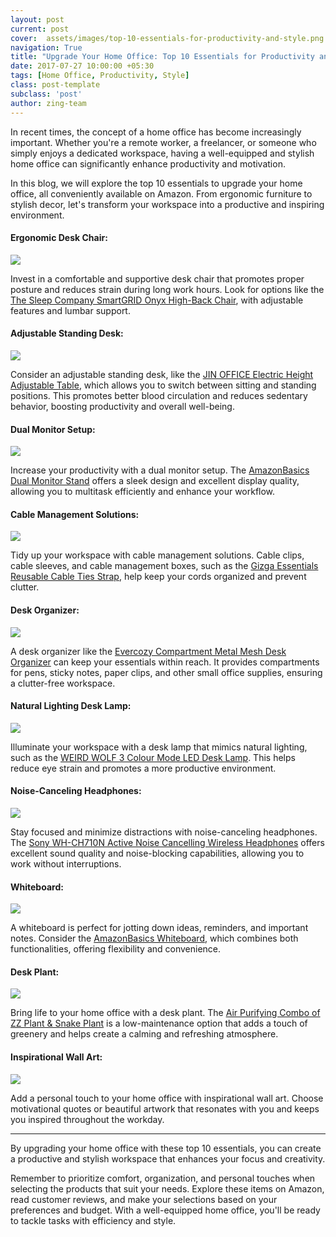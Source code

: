 ```yaml
---
layout: post
current: post
cover:  assets/images/top-10-essentials-for-productivity-and-style.png
navigation: True
title: "Upgrade Your Home Office: Top 10 Essentials for Productivity and Style"
date: 2017-07-27 10:00:00 +05:30
tags: [Home Office, Productivity, Style]
class: post-template
subclass: 'post'
author: zing-team
---
```


In recent times, the concept of a home office has become increasingly important.
Whether you're a remote worker, a freelancer,
or someone who simply enjoys a dedicated workspace, having a well-equipped
and stylish home office can significantly enhance productivity and motivation.

In this blog, we will explore the top 10 essentials to upgrade your home office,
all conveniently available on Amazon.
From ergonomic furniture to stylish decor,
let's transform your workspace into a productive
and inspiring environment.

#### Ergonomic Desk Chair:

<a href="https://www.amazon.in/Sleep-Company-Onyx-Orthopedic-Adjustments/dp/B09VZ19531?crid=168IEZ54DHV0Z&keywords=ergonomic+desk+chair&qid=1688579476&sprefix=ergonomic+desk+chai%2Caps%2C248&sr=8-40&linkCode=li3&tag=zinginfo-21&linkId=32193472f541a105c00debe2b11c2d6f&language=en_IN&ref_=as_li_ss_il" target="_blank"><img border="0" src="//ws-in.amazon-adsystem.com/widgets/q?_encoding=UTF8&ASIN=B09VZ19531&Format=_SL250_&ID=AsinImage&MarketPlace=IN&ServiceVersion=20070822&WS=1&tag=zinginfo-21&language=en_IN" ></a><img src="https://ir-in.amazon-adsystem.com/e/ir?t=zinginfo-21&language=en_IN&l=li3&o=31&a=B09VZ19531" width="1" height="1" border="0" alt="" style="border:none !important; margin:0px !important;" />

Invest in a comfortable and supportive desk chair that promotes proper posture and reduces strain during long work hours. Look for options like the [The Sleep Company SmartGRID Onyx High-Back Chair](https://amzn.to/44xAAi4), with adjustable features and lumbar support.

#### Adjustable Standing Desk:

<a href="https://www.amazon.in/JIN-OFFICE-Table-Frame-White/dp/B0BNNM72H7?keywords=Adjustable+Standing+Desk%3A&qid=1688579794&sr=8-40&linkCode=li3&tag=zinginfo-21&linkId=51f094c8c76b8b53acc8c5435143b639&language=en_IN&ref_=as_li_ss_il" target="_blank"><img border="0" src="//ws-in.amazon-adsystem.com/widgets/q?_encoding=UTF8&ASIN=B0BNNM72H7&Format=_SL250_&ID=AsinImage&MarketPlace=IN&ServiceVersion=20070822&WS=1&tag=zinginfo-21&language=en_IN" ></a><img src="https://ir-in.amazon-adsystem.com/e/ir?t=zinginfo-21&language=en_IN&l=li3&o=31&a=B0BNNM72H7" width="1" height="1" border="0" alt="" style="border:none !important; margin:0px !important;" />

Consider an adjustable standing desk, like the [JIN OFFICE Electric Height Adjustable Table](https://amzn.to/3XGtVQr), which allows you to switch between sitting and standing positions. This promotes better blood circulation and reduces sedentary behavior, boosting productivity and overall well-being.

#### Dual Monitor Setup:

<a href="https://www.amazon.in/AmazonBasics-Dual-Monitor-Stand-Height-Adjustable/dp/B076B3Q8JR?crid=194DWJGZ0U12Q&keywords=dual+monitor+setup&qid=1688579937&sprefix=dual+monitor+setup%2Caps%2C225&sr=8-3&linkCode=li3&tag=zinginfo-21&linkId=dc5007d592a02a40ffbe9f6a93692641&language=en_IN&ref_=as_li_ss_il" target="_blank"><img border="0" src="//ws-in.amazon-adsystem.com/widgets/q?_encoding=UTF8&ASIN=B076B3Q8JR&Format=_SL250_&ID=AsinImage&MarketPlace=IN&ServiceVersion=20070822&WS=1&tag=zinginfo-21&language=en_IN" ></a><img src="https://ir-in.amazon-adsystem.com/e/ir?t=zinginfo-21&language=en_IN&l=li3&o=31&a=B076B3Q8JR" width="1" height="1" border="0" alt="" style="border:none !important; margin:0px !important;" />

Increase your productivity with a dual monitor setup. The [AmazonBasics Dual Monitor Stand](https://amzn.to/3pIYBnj) offers a sleek design and excellent display quality, allowing you to multitask efficiently and enhance your workflow.

#### Cable Management Solutions:

<a href="https://www.amazon.in/Gizga-Essentials-Reusable-Double-Organizer/dp/B08WPSMFTQ?content-id=amzn1.sym.71f3e964-c052-406d-85d3-3536a795e6d0%3Aamzn1.sym.71f3e964-c052-406d-85d3-3536a795e6d0&crid=2RTYT4TVG8XLS&cv_ct_cx=Cable+Management+Solutions%3A&keywords=Cable+Management+Solutions%3A&pd_rd_i=B08WPSMFTQ&pd_rd_r=ed6db4a8-c3ea-4a64-a0ca-5a3d7f6e6ae6&pd_rd_w=N2eSG&pd_rd_wg=CoN48&pf_rd_p=71f3e964-c052-406d-85d3-3536a795e6d0&pf_rd_r=RZNA2RT2YHWE5WNQEEPT&qid=1688579996&sbo=RZvfv%2F%2FHxDF%2BO5021pAnSA%3D%3D&sprefix=cable+management+solutions+%2Caps%2C197&sr=1-1-f1821008-9dea-4812-b2b6-4a6e4a4f2d55&linkCode=li3&tag=zinginfo-21&linkId=9a1d425392de9c1e49eb10b24a0e7174&language=en_IN&ref_=as_li_ss_il" target="_blank"><img border="0" src="//ws-in.amazon-adsystem.com/widgets/q?_encoding=UTF8&ASIN=B08WPSMFTQ&Format=_SL250_&ID=AsinImage&MarketPlace=IN&ServiceVersion=20070822&WS=1&tag=zinginfo-21&language=en_IN" ></a><img src="https://ir-in.amazon-adsystem.com/e/ir?t=zinginfo-21&language=en_IN&l=li3&o=31&a=B08WPSMFTQ" width="1" height="1" border="0" alt="" style="border:none !important; margin:0px !important;" />

Tidy up your workspace with cable management solutions. Cable clips, cable sleeves, and cable management boxes, such as the [Gizga Essentials Reusable Cable Ties Strap](https://amzn.to/449fqH2), help keep your cords organized and prevent clutter.

#### Desk Organizer:

<a href="https://www.amazon.in/EVERCOZY-Compartment-Organizer-Stationary-COMPARTMENT/dp/B09KTTZ6CK?keywords=Desk+Organizer&qid=1688580103&sr=8-10&linkCode=li3&tag=zinginfo-21&linkId=3f2781534a7edc7dfe4584d85b4de45e&language=en_IN&ref_=as_li_ss_il" target="_blank"><img border="0" src="//ws-in.amazon-adsystem.com/widgets/q?_encoding=UTF8&ASIN=B09KTTZ6CK&Format=_SL250_&ID=AsinImage&MarketPlace=IN&ServiceVersion=20070822&WS=1&tag=zinginfo-21&language=en_IN" ></a><img src="https://ir-in.amazon-adsystem.com/e/ir?t=zinginfo-21&language=en_IN&l=li3&o=31&a=B09KTTZ6CK" width="1" height="1" border="0" alt="" style="border:none !important; margin:0px !important;" />

A desk organizer like the [Evercozy Compartment Metal Mesh Desk Organizer](https://amzn.to/3PJWdaO) can keep your essentials within reach. It provides compartments for pens, sticky notes, paper clips, and other small office supplies, ensuring a clutter-free workspace.

#### Natural Lighting Desk Lamp:

<a href="https://www.amazon.in/WEIRD-WOLF-Colour-Holder-Warranty/dp/B0B919D52V?crid=2Z19W71KGIW3W&keywords=Natural+Lighting+Desk+Lamp+developer&qid=1688580255&sprefix=natural+lighting+desk+lamp+develope%2Caps%2C200&sr=8-2&linkCode=li3&tag=zinginfo-21&linkId=ccb12955ecb2db295fcd525af30a0bd7&language=en_IN&ref_=as_li_ss_il" target="_blank"><img border="0" src="//ws-in.amazon-adsystem.com/widgets/q?_encoding=UTF8&ASIN=B0B919D52V&Format=_SL250_&ID=AsinImage&MarketPlace=IN&ServiceVersion=20070822&WS=1&tag=zinginfo-21&language=en_IN" ></a><img src="https://ir-in.amazon-adsystem.com/e/ir?t=zinginfo-21&language=en_IN&l=li3&o=31&a=B0B919D52V" width="1" height="1" border="0" alt="" style="border:none !important; margin:0px !important;" />

Illuminate your workspace with a desk lamp that mimics natural lighting, such as the [WEIRD WOLF 3 Colour Mode LED Desk Lamp](https://amzn.to/3rhsaNp). This helps reduce eye strain and promotes a more productive environment.

#### Noise-Canceling Headphones:

<a href="https://www.amazon.in/Sony-WH-CH710N-Cancelling-Wireless-Headphones/dp/B0872G7SL9?crid=256GSCPP1I6YN&keywords=Noise-Canceling+Headphones%3A&qid=1688580336&sprefix=noise-canceling+headphones+%2Caps%2C186&sr=8-5&linkCode=li3&tag=zinginfo-21&linkId=8c7c0b2e15187c6dd0b4b55c620a2e6a&language=en_IN&ref_=as_li_ss_il" target="_blank"><img border="0" src="//ws-in.amazon-adsystem.com/widgets/q?_encoding=UTF8&ASIN=B0872G7SL9&Format=_SL250_&ID=AsinImage&MarketPlace=IN&ServiceVersion=20070822&WS=1&tag=zinginfo-21&language=en_IN" ></a><img src="https://ir-in.amazon-adsystem.com/e/ir?t=zinginfo-21&language=en_IN&l=li3&o=31&a=B0872G7SL9" width="1" height="1" border="0" alt="" style="border:none !important; margin:0px !important;" />

Stay focused and minimize distractions with noise-canceling headphones. The [Sony WH-CH710N Active Noise Cancelling Wireless Headphones](https://amzn.to/3XE22rY) offers excellent sound quality and noise-blocking capabilities, allowing you to work without interruptions.

#### Whiteboard:

<a href="https://www.amazon.in/AmazonBasics-Whiteboard-Drywipe-Magnetic-Aluminium/dp/B077T5RQF7?crid=2628UXTDYS7O8&keywords=Whiteboard&qid=1688580423&sprefix=whiteboard%2Caps%2C195&sr=8-9&linkCode=li3&tag=zinginfo-21&linkId=033513f63b2253cdb040b830618a069b&language=en_IN&ref_=as_li_ss_il" target="_blank"><img border="0" src="//ws-in.amazon-adsystem.com/widgets/q?_encoding=UTF8&ASIN=B077T5RQF7&Format=_SL250_&ID=AsinImage&MarketPlace=IN&ServiceVersion=20070822&WS=1&tag=zinginfo-21&language=en_IN" ></a><img src="https://ir-in.amazon-adsystem.com/e/ir?t=zinginfo-21&language=en_IN&l=li3&o=31&a=B077T5RQF7" width="1" height="1" border="0" alt="" style="border:none !important; margin:0px !important;" />

A whiteboard is perfect for jotting down ideas, reminders, and important notes. Consider the [AmazonBasics Whiteboard](https://amzn.to/3XIc6QL), which combines both functionalities, offering flexibility and convenience.

#### Desk Plant:

<a href="https://www.amazon.in/Nurturing-Green-Purifying-Combo-Indoor/dp/B09H366NV1?keywords=snake+plant&qid=1688580588&sprefix=snake+p%2Caps%2C233&sr=8-19&linkCode=li3&tag=zinginfo-21&linkId=94116c3f2e8424e3027c6604ff6bd420&language=en_IN&ref_=as_li_ss_il" target="_blank"><img border="0" src="//ws-in.amazon-adsystem.com/widgets/q?_encoding=UTF8&ASIN=B09H366NV1&Format=_SL250_&ID=AsinImage&MarketPlace=IN&ServiceVersion=20070822&WS=1&tag=zinginfo-21&language=en_IN" ></a><img src="https://ir-in.amazon-adsystem.com/e/ir?t=zinginfo-21&language=en_IN&l=li3&o=31&a=B09H366NV1" width="1" height="1" border="0" alt="" style="border:none !important; margin:0px !important;" />

Bring life to your home office with a desk plant. The [Air Purifying Combo of ZZ Plant & Snake Plant](https://amzn.to/3O3UnAk) is a low-maintenance option that adds a touch of greenery and helps create a calming and refreshing atmosphere.

#### Inspirational Wall Art:

<a href="https://www.amazon.in/Inspirational-Motivational-Unframed-Positive-Decoration/dp/B08FFWL86S?crid=2YXMXRQVI0YHW&keywords=Inspirational+Wall+Art%3A&qid=1688580674&sprefix=inspirational+wall+art+%2Caps%2C194&sr=8-10&linkCode=li3&tag=zinginfo-21&linkId=974515584d3eb9e3c2ca08fc3b723a5f&language=en_IN&ref_=as_li_ss_il" target="_blank"><img border="0" src="//ws-in.amazon-adsystem.com/widgets/q?_encoding=UTF8&ASIN=B08FFWL86S&Format=_SL250_&ID=AsinImage&MarketPlace=IN&ServiceVersion=20070822&WS=1&tag=zinginfo-21&language=en_IN" ></a><img src="https://ir-in.amazon-adsystem.com/e/ir?t=zinginfo-21&language=en_IN&l=li3&o=31&a=B08FFWL86S" width="1" height="1" border="0" alt="" style="border:none !important; margin:0px !important;" />

Add a personal touch to your home office with inspirational wall art. Choose motivational quotes or beautiful artwork that resonates with you and keeps you inspired throughout the workday.

---

By upgrading your home office with these top 10 essentials,
you can create a productive and stylish workspace that enhances your focus
and creativity.

Remember to prioritize comfort, organization,
and personal touches when selecting the products that suit your needs.
Explore these items on Amazon, read customer reviews,
and make your selections based on your preferences and budget.
With a well-equipped home office,
you'll be ready to tackle tasks with efficiency and style.
